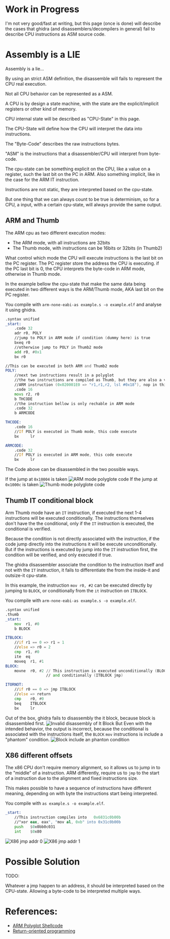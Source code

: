 # Work in Progress

I'm not very good/fast at writing, but this page (once is done) will describe
the cases that ghidra (and disassemblers/decompilers in general) fail to
describe CPU instructions as ASM source code.

# Assembly is a LIE
Assembly is a lie...

By using an strict ASM definition, the disassemble will fails to represent the
CPU real execution.

Not all CPU behavior can be represented as a ASM.

A CPU is by design a state machine, with the state are the explicit/implicit registers or other kind of memory.

CPU internal state will be described as "CPU-State" in this page.

The CPU-State will define how the CPU will interpret the data into instructions.

The "Byte-Code" describes the raw instructions bytes.

"ASM" is the instructions that a disassembler/CPU will interpret from byte-code.

The cpu-state can be something explicit on the CPU, like a value on a
register, such the last bit on the PC in ARM. Also something implicit, like in the
case for the ARM IT instruction.

Instructions are not static, they are interpreted based on the cpu-state.

But one thing that we can always count to be true is determinism, so for a CPU, a input, with a certain cpu-state, will always provide the same output.

## ARM and Thumb
The ARM cpu as two different execution modes:

* The ARM mode, with all instructions are 32bits
* The Thumb mode, with instructions can be 16bits or 32bits (in Thumb2)

What control which mode the CPU will execute instructions is the last bit on the PC register. The PC register store the address the CPU is executing. if the PC last bit is 0, the CPU interprets the byte-code in ARM mode, otherwise in Thumb mode.

In the example bellow the cpu-state that make the same data being executed in two different ways is the ARM/Thumb mode, AKA last bit on the PC register.

You compile with `arm-none-eabi-as example.s -o example.elf` and analyse it
using ghidra.

```asm
.syntax unified
_start:
    .code 32
    adr r0, POLY
    //jump to POLY in ARM mode if condition (dummy here) is true
    bxeq r0
    //otherwise jump to POLY in Thumb2 mode
    add r0, #0x1
    bx r0

//This can be executed in both ARM and Thumb2 mode
POLY:
    //next two instructions result in a polyglot
    //the two instructions are compiled as Thumb, but they are also a valid
    //ARM instruction (0x020001E0 => "r1,r1,r2, lsl #0x18"), nop in this state 
    .code 16
    movs r2, r0
    b THCODE
    //the instruction bellow is only rechable in ARM mode
    .code 32
    b ARMCODE

THCODE:
    .code 16
    //If POLY is executed in Thumb mode, this code execute
    bx     lr

ARMCODE:
    .code 32
    //If POLY is executed in ARM mode, this code execute
    bx     lr
```

The Code above can be disassembled in the two possible ways.

If the jump at `0x10004` is taken
![ARM mode polyglote code](assembly/poly-1.png)
If the jump at `0x1000c` is taken
![Thumb mode polyglote code](assembly/poly-2.png)

## Thumb IT conditional block
Arm Thumb mode have an `IT` instruction, if executed the next 1-4 instructions will be executed conditionally. The instructions themselves don't have the the conditional, only if the `IT` instruction is executed, the conditional is verified.

Because the condition is not directly associated with the instruction, if the code jump directly into the instructions it will be execute unconditionally. But if the instructions is executed by jump into the `IT` instruction first, the condition will be verified, and only executed if true.

The ghidra disassembler associate the condition to the instruction itself and not with the `IT` instruction, it fails to differentiate the from the inside-it and outsize-it cpu-state.

In this example, the instruction `mov r0, #2` can be executed directly by jumping
to `BLOCK`, or conditionally from the `it` instruction on `ITBLOCK`.

You compile with `arm-none-eabi-as example.s -o example.elf`.
```asm
.syntax unified
.thumb
_start:
    mov  r1, #0
    b BLOCK

ITBLOCK:
    //if r1 == 0 => r1 = 1
    //else => r0 = 2
    cmp  r1, #0
    ite  eq
    moveq  r1, #1
BLOCK:
    movne  r0, #2 // This instruction is executed unconditionally (BLOCK jmp)
                  // and conditionally (ITBLOCK jmp)

ITORNOT:
    //if r0 == 0 => jmp ITBLOCK
    //else => return
    cmp    r0, #0
    beq    ITBLOCK
    bx     lr
```

Out of the box, ghidra fails to disassembly the it block, because block is disassembled first.
![Invalid disassembly of It Block](assembly/it-1.png)
But Even with the intended behavior, the output is incorrect, because the conditional is associated with the instructions itself, the `BLOCK` `mov` instructions is include a "phantom" condition.
![Block include an phanton condition](assembly/it-2.png)

## X86 different offsets
The x86 CPU don't require memory alignment, so it allows us to jump in to the
"middle" of a instruction. ARM differently, require us to `jmp` to the start of
a instruction due to the alignment and fixed instructions size.

This makes possible to have a sequence of instructions have different meaning,
depending on with byte the instructions start being interpreted.

You compile with `as example.s -o example.elf`.
```asm
_start:
    //This instruction compiles into   0x6831c0b00b
    //"xor eax, eax", "mov al, 0xb" into 0x31c0b00b
    push   $0x0bb0c031
    int    $0x80
```
![X86 jmp addr 0](assembly/x86-1.png)
![X86 jmp addr 1](assembly/x86-2.png)

# Possible Solution
TODO:

Whatever a jmp happen to an address, it should be interpreted based on the CPU-state. Allowing a byte-code to be interpreted multiple ways.


# References:
* [ARM Polyglot Shellcode](https://www.slideshare.net/saumilshah/arm-polyglot-shellcode-hitb2019ams)
* [Return-oriented programming](https://en.wikipedia.org/wiki/Return-oriented_programming)

